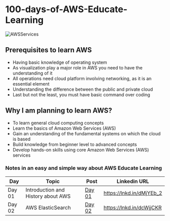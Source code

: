 # 100-days-of-AWS-Educate-Learning

![AWSServices](https://user-images.githubusercontent.com/40186859/176101941-157c3d9c-eba4-483a-beec-88fd307749e9.png)

## Prerequisites to learn AWS
* Having basic knowledge of operating system
* As visualization play a major role in AWS you need to have the understanding of it
* All operations need cloud platform involving networking, as it is an essential element
* Understanding the difference between the public and private cloud
* Last but not the least, you must have basic command over coding

## Why I am planning to learn AWS?
* To learn general cloud computing concepts
* Learn the basics of Amazon Web Services (AWS)
* Gain an understanding of the fundamental systems on which the cloud is based
* Build knowledge from beginner level to advanced concepts
* Develop hands-on skills using core Amazon Web Services (AWS) services

### Notes in an easy and simple way about AWS Educate Learning
| Day                            | Topic       | Post | Linkedin URL|
| -----------------------------  | ----------- |------|-------------|
| Day 01  | Introduction and History about AWS| [Day 01](https://github.com/ghimiresunil/100-days-of-AWS-Educate-Learning/blob/main/Day_01.md)| https://lnkd.in/dMjYEb_2 |
| Day 02  | AWS ElasticSearch| [Day 02](https://github.com/ghimiresunil/100-days-of-AWS-Educate-Learning/blob/main/Day_02.md)| https://lnkd.in/dcWjjCKR |
